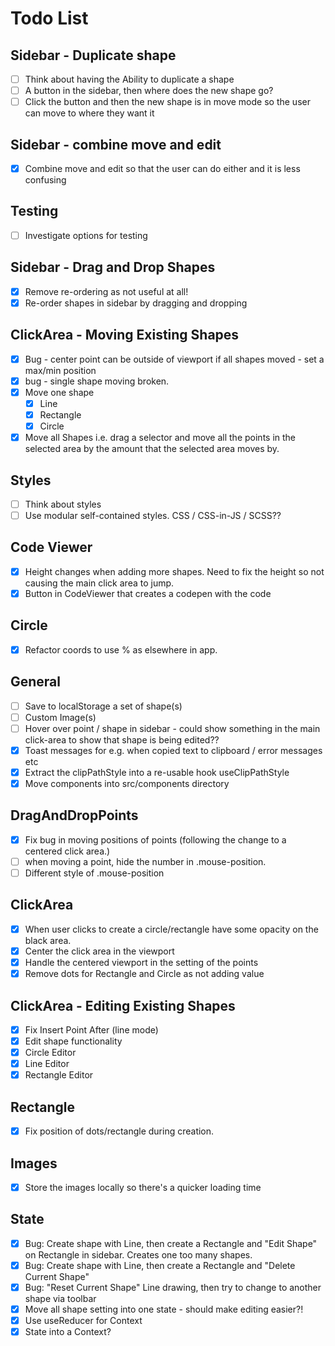 # Todo List

## Sidebar - Duplicate shape

- [ ] Think about having the Ability to duplicate a shape
- [ ] A button in the sidebar, then where does the new shape go?
- [ ] Click the button and then the new shape is in move mode so the user can move to where they want it

## Sidebar - combine move and edit

- [x] Combine move and edit so that the user can do either and it is less confusing

## Testing

- [ ] Investigate options for testing

## Sidebar - Drag and Drop Shapes

- [x] Remove re-ordering as not useful at all!
- [x] Re-order shapes in sidebar by dragging and dropping

## ClickArea - Moving Existing Shapes

- [x] Bug - center point can be outside of viewport if all shapes moved - set a max/min position
- [x] bug - single shape moving broken.
- [x] Move one shape
  - [x] Line
  - [x] Rectangle
  - [x] Circle
- [x] Move all Shapes i.e. drag a selector and move all the points in the selected area by the amount that the selected area moves by.

## Styles

- [ ] Think about styles
- [ ] Use modular self-contained styles. CSS / CSS-in-JS / SCSS??

## Code Viewer

- [x] Height changes when adding more shapes. Need to fix the height so not causing the main click area to jump.
- [x] Button in CodeViewer that creates a codepen with the code

## Circle

- [x] Refactor coords to use % as elsewhere in app.

## General

- [ ] Save to localStorage a set of shape(s)
- [ ] Custom Image(s)
- [ ] Hover over point / shape in sidebar - could show something in the main click-area to show that shape is being edited??
- [x] Toast messages for e.g. when copied text to clipboard / error messages etc
- [x] Extract the clipPathStyle into a re-usable hook useClipPathStyle
- [x] Move components into src/components directory

## DragAndDropPoints

- [x] Fix bug in moving positions of points (following the change to a centered click area.)
- [ ] when moving a point, hide the number in .mouse-position.
- [ ] Different style of .mouse-position

## ClickArea

- [x] When user clicks to create a circle/rectangle have some opacity on the black area.
- [x] Center the click area in the viewport
- [x] Handle the centered viewport in the setting of the points
- [x] Remove dots for Rectangle and Circle as not adding value

## ClickArea - Editing Existing Shapes

- [x] Fix Insert Point After (line mode)
- [x] Edit shape functionality
- [x] Circle Editor
- [x] Line Editor
- [x] Rectangle Editor

## Rectangle

- [x] Fix position of dots/rectangle during creation.

## Images

- [x] Store the images locally so there's a quicker loading time

## State

- [x] Bug: Create shape with Line, then create a Rectangle and "Edit Shape" on Rectangle in sidebar. Creates one too many shapes.
- [x] Bug: Create shape with Line, then create a Rectangle and "Delete Current Shape"
- [x] Bug: "Reset Current Shape" Line drawing, then try to change to another shape via toolbar
- [x] Move all shape setting into one state - should make editing easier?!
- [x] Use useReducer for Context
- [x] State into a Context?
